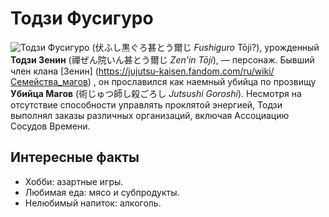 # Тодзи Фусигуро 
![Тодзи Фусигуро](https://i.pinimg.com/enabled_hi/564x/7b/06/c3/7b06c35f9c70a3a7614f08c48426c8b4.jpg)
(伏ふし黒ぐろ甚とう爾じ *Fushiguro* Tōji?), урожденный **Тодзи Зенин** (禪ぜん院いん甚とう爾じ *Zen'in Tōji*), — персонаж. Бывший член клана [Зенин] (https://jujutsu-kaisen.fandom.com/ru/wiki/Семейства_магов) , он прославился как наемный убийца по прозвищу **Убийца Магов** (術じゅつ師し殺ごろし *Jutsushi Goroshi*). Несмотря на отсутствие способности управлять проклятой энергией, Тодзи выполнял заказы различных организаций, включая Ассоциацию Сосудов Времени.

## Интересные факты
- Хобби: азартные игры.
- Любимая еда: мясо и субпродукты.
- Нелюбимый напиток: алкоголь.